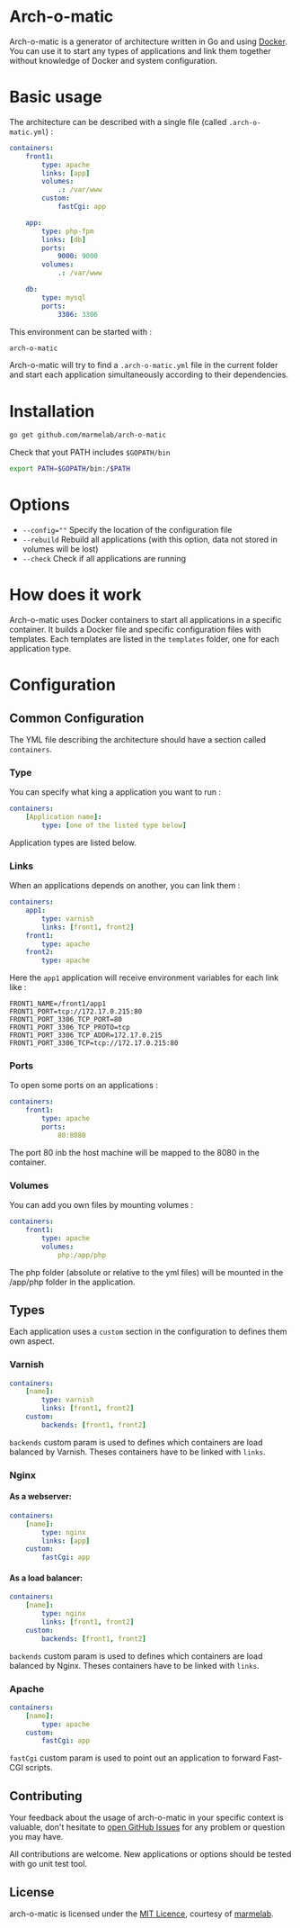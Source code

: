 # Arch-o-matic
Arch-o-matic is a generator of architecture written in Go and using [Docker](http://www.docker.io).
You can use it to start any types of applications and link them together without knowledge of Docker and system configuration.

# Basic usage
The architecture can be described with a single file (called `.arch-o-matic.yml`) :
```yml
containers:
    front1:
        type: apache
        links: [app]
        volumes:
            .: /var/www
        custom:
            fastCgi: app

    app:
        type: php-fpm
        links: [db]
        ports:
            9000: 9000
        volumes:
            .: /var/www

    db:
        type: mysql
        ports:
            3306: 3306
```

This environment can be started with :

```sh
arch-o-matic
```

Arch-o-matic will try to find a `.arch-o-matic.yml` file in the current folder and start each application simultaneously according to their dependencies.

# Installation
```sh
go get github.com/marmelab/arch-o-matic
```

Check that yout PATH includes `$GOPATH/bin`
```sh
export PATH=$GOPATH/bin:/$PATH
```

# Options
- `--config=""` Specify the location of the configuration file
- `--rebuild` Rebuild all applications (with this option, data not stored in volumes will be lost)
- `--check` Check if all applications are running

# How does it work

Arch-o-matic uses Docker containers to start all applications in a specific container.
It builds a Docker file and specific configuration files with templates.
Each templates are listed in the `templates` folder, one for each application type.

# Configuration

## Common Configuration

The YML file describing the architecture should have a section called `containers`.

### Type
You can specify what king a application you want to run :
```yml
containers:
	[Application name]:
		type: [one of the listed type below]
```

Application types are listed below.

### Links
When an applications depends on another, you can link them :
```yml
containers:
	app1:
		type: varnish
		links: [front1, front2]
	front1:
		type: apache
	front2:
		type: apache
```

Here the `app1` application will receive environment variables for each link like :
```
FRONT1_NAME=/front1/app1
FRONT1_PORT=tcp://172.17.0.215:80
FRONT1_PORT_3306_TCP_PORT=80
FRONT1_PORT_3306_TCP_PROTO=tcp
FRONT1_PORT_3306_TCP_ADDR=172.17.0.215
FRONT1_PORT_3306_TCP=tcp://172.17.0.215:80
```

### Ports
To open some ports on an applications :
```yml
containers:
	front1:
		type: apache
		ports:
			80:8080
```

The port 80 inb the host machine will be mapped to the 8080 in the container.

### Volumes
You can add you own files by mounting volumes :
```yml
containers:
	front1:
		type: apache
		volumes:
			php:/app/php
```

The php folder (absolute or relative to the yml files) will be mounted in the /app/php folder in the application.

## Types

Each application uses a `custom` section in the configuration to defines them own aspect.

### Varnish
```yml
containers:
    [name]:
        type: varnish
        links: [front1, front2]
    custom:
        backends: [front1, front2]
```

`backends` custom param is used to defines which containers are load balanced by Varnish. Theses containers have to be linked with `links`.

### Nginx

#### As a webserver:
```yml
containers:
    [name]:
        type: nginx
        links: [app]
    custom:
        fastCgi: app
```

#### As a load balancer:
```yml
containers:
    [name]:
        type: nginx
        links: [front1, front2]
    custom:
        backends: [front1, front2]
```

`backends` custom param is used to defines which containers are load balanced by Nginx. Theses containers have to be linked with `links`.


### Apache
```yml
containers:
    [name]:
        type: apache
    custom:
        fastCgi: app
```

`fastCgi` custom param is used to point out an application to forward Fast-CGI scripts.

## Contributing

Your feedback about the usage of arch-o-matic in your specific context is valuable, don't hesitate to [open GitHub Issues](https://github.com/marmelab/arch-o-matic/issues) for any problem or question you may have.

All contributions are welcome. New applications or options should be tested  with go unit test tool.

## License

arch-o-matic is licensed under the [MIT Licence](LICENSE), courtesy of [marmelab](http://marmelab.com).
